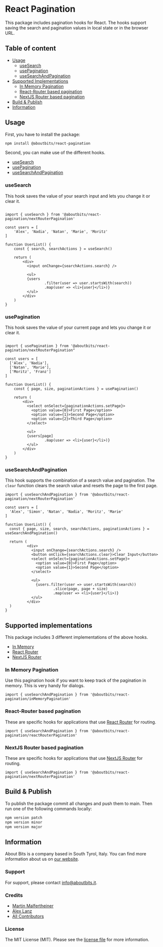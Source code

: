 React Pagination
=============

This package includes pagination hooks for React. The hooks support saving the search and pagination values in local state or in the browser URL.

## Table of content

- [Usage](#usage)
  - [useSearch](#usesearch)
  - [usePagination](#usepagination)
  - [useSearchAndPagination](#usesearchandpagination)
- [Supported Implementations](#supported-implementations)  
  - [In Memory Pagination](#in-memory-pagination)
  - [React-Router based pagination](#router-based-pagination)
  - [NextJS Router based pagination](#nextjs-router-based-pagination)
- [Build & Publish](#build--publish)
- [Information](#information)

## Usage

First, you have to install the package:

```bash
npm install @aboutbits/react-pagination
```

Second, you can make use of the different hooks.

- [useSearch](#usesearch)
- [usePagination](#usepagination)
- [useSearchAndPagination](#usesearchandpagination)

### useSearch

This hook saves the value of your search input and lets you change it or clear it.

```tsx

import { useSearch } from '@aboutbits/react-pagination/nextRouterPagination'

const users = [
    'Alex', 'Nadia', 'Natan', 'Marie', 'Moritz'
]

function UserList() {
    const { search, searchActions } = useSearch()
  
    return (
        <div>
          <input onChange={searchActions.search} />
          
          <ul>
          {users
                  .filter(user => user.startsWith(search))
                  .map(user => <li>{user}</li>)}
          </ul>
        </div>
    )
}
```

### usePagination

This hook saves the value of your current page and lets you change it or clear it.

```tsx

import { usePagination } from '@aboutbits/react-pagination/nextRouterPagination"

const users = [
  ['Alex', 'Nadia'], 
  ['Natan', 'Marie'], 
  ['Moritz', 'Franz']
]

function UserList() {
    const { page, size, paginationActions } = usePagination()
  
    return (
        <div>
          <select onSelect={paginationActions.setPage}>
            <option value={0}>First Page</option>
            <option value={1}>Second Page</option>
            <option value={2}>Third Page</option>
          </select>
          
          <ul>
          {users[page]
                  .map(user => <li>{user}</li>)}
          </ul>
        </div>
    )
}
```

### useSearchAndPagination

This hook supports the combination of a search value and pagination.
The `clear` function clears the search value and resets the page to the first page.

```tsx
import { useSearchAndPagination } from '@aboutbits/react-pagination/nextRouterPagination'

const users = [
  'Alex', 'Simon', 'Natan', 'Nadia', 'Moritz', 'Marie'
]

function UserList() {
  const { page, size, search, searchActions, paginationActions } = useSearchAndPagination()

  return (
          <div>
            <input onChange={searchActions.search} />
            <button onClick={searchActions.clear}>Clear Input</button>
            <select onSelect={paginationActions.setPage}>
              <option value={0}>First Page</option>
              <option value={1}>Second Page</option>
            </select>
            
            <ul>
              {users.filter(user => user.startsWith(search))
                      .slice(page, page + size)
                      .map(user => <li>{user}</li>)}
            </ul>
          </div>
  )
}
```

## Supported implementations

This package includes 3 different implementations of the above hooks.
- [In Memory](#in-memory-pagination)
- [React Router](#react-router-based-pagination)
- [NextJS Router](#nextjs-router-based-pagination)

### In Memory Pagination

Use this pagination hook if you want to keep track of the pagination in memory. 
This is very handy for dialogs.

```tsx
import { useSearchAndPagination } from '@aboutbits/react-pagination/inMemoryPagination'
```

### React-Router based pagination

These are specific hooks for applications that use [React Router](https://reactrouter.com/) for routing.

```tsx
import { useSearchAndPagination } from '@aboutbits/react-pagination/reactRouterPagination'
```

### NextJS Router based pagination

These are specific hooks for applications that use [NextJS Router](https://nextjs.org/docs/api-reference/next/router) for routing.

```tsx
import { useSearchAndPagination } from '@aboutbits/react-pagination/nextRouterPagination'
```

## Build & Publish

To publish the package commit all changes and push them to main. Then run one of the following commands locally:

```bash
npm version patch
npm version minor
npm version major
```

## Information

About Bits is a company based in South Tyrol, Italy. You can find more information about us on [our website](https://aboutbits.it).

### Support

For support, please contact [info@aboutbits.it](mailto:info@aboutbits.it).

### Credits

- [Martin Malfertheiner](https://github.com/mmalfertheiner)
- [Alex Lanz](https://github.com/alexlanz)
- [All Contributors](../../contributors)

### License

The MIT License (MIT). Please see the [license file](license.md) for more information.
